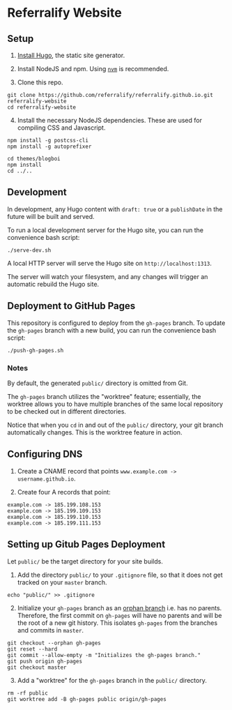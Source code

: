 # Referralify Website

## Setup
1. [Install Hugo](https://gohugo.io/getting-started/installing/), the static site generator.

2. Install NodeJS and npm. Using [`nvm`](https://github.com/nvm-sh/nvm) is recommended.

3. Clone this repo.
```
git clone https://github.com/referralify/referralify.github.io.git referralify-website
cd referralify-website
```

4. Install the necessary NodeJS dependencies. These are used for compiling CSS and Javascript.
```
npm install -g postcss-cli
npm install -g autoprefixer

cd themes/blogboi
npm install
cd ../..
```

## Development
In development, any Hugo content with `draft: true` or a `publishDate` in the future will be built and served.

To run a local development server for the Hugo site, you can run the convenience bash script:
```
./serve-dev.sh
```
A local HTTP server will serve the Hugo site on `http://localhost:1313`.

The server will watch your filesystem, and any changes will trigger an automatic rebuild the Hugo site.

## Deployment to GitHub Pages

This repository is configured to deploy from the `gh-pages` branch.
To update the `gh-pages` branch with a new build, you can run the convenience bash script:
```
./push-gh-pages.sh
```

### Notes

By default, the generated `public/` directory is omitted from Git.

The `gh-pages` branch utilizes the "worktree" feature;
essentially, the worktree allows you to have multiple branches of the same local repository to be checked out in different directories.

Notice that when you `cd` in and out of the `public/` directory, your git branch automatically changes.
This is the worktree feature in action.

## Configuring DNS

1. Create a CNAME record that points `www.example.com -> username.github.io`.

2. Create four A records that point:
```
example.com -> 185.199.108.153
example.com -> 185.199.109.153
example.com -> 185.199.110.153
example.com -> 185.199.111.153
```

## Setting up Gitub Pages Deployment
Let `public/` be the target directory for your site builds.

1. Add the directory `public/` to your `.gitignore` file, so that it does not get tracked on your `master` branch.
```
echo "public/" >> .gitignore
```

2. Initialize your `gh-pages` branch as an [orphan branch](https://git-scm.com/docs/git-checkout/#Documentation/git-checkout.txt---orphanltnewbranchgt) i.e. has no parents. Therefore, the first commit on `gh-pages` will have no parents and will be the root of a new git history. This isolates `gh-pages` from the branches and commits in `master`.
```
git checkout --orphan gh-pages
git reset --hard
git commit --allow-empty -m "Initializes the gh-pages branch."
git push origin gh-pages
git checkout master
```

3. Add a "worktree" for the `gh-pages` branch in the `public/` directory.
```
rm -rf public
git worktree add -B gh-pages public origin/gh-pages
```
